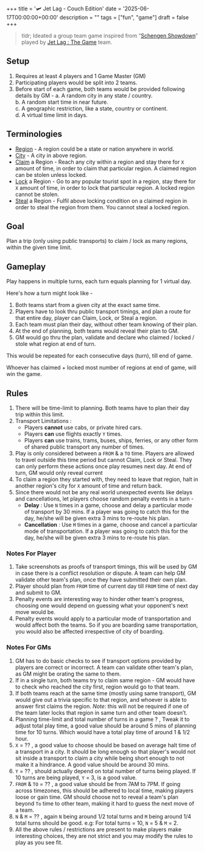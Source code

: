+++
title = '🛩️ Jet Lag - Couch Edition'
date = '2025-06-17T00:00:00+00:00'
description = ""
tags = ["fun", "game"]
draft = false
+++


> tldr; Ideated a group team game inspired from “[Schengen Showdown](https://youtube.com/playlist?list=PLB7ZcpBcwdC64gYhvs3PyyM_fRKpjq1l0&si=36q165d5nEBDQ5HT)” played by [Jet Lag : The Game](https://www.youtube.com/@jetlagthegame) team. 


## Setup
1. Requires at least 4 players and 1 Game Master (GM)
2. Participating players would be split into 2 teams. 
3. Before start of each game, both teams would be provided following details by GM -
	a. A random city in any state / country.  
	b. A random start time in near future.  
	c. A geographic restriction, like a state, country or continent.  
	d. A virtual time limit in days.   
## Terminologies
- <u>Region</u> - A region could be a state or nation anywhere in world.
- <u>City</u> - A city in above region.  
- <u>Claim</u> a Region - Reach any city within a region and stay there for `X` amount of time, in order to claim that particular region. A claimed region can be stolen unless locked. 
- <u>Lock</u> a Region - Go to any popular tourist spot in a region, stay there for `X` amount of time, in order to lock that particular region. A locked region cannot be stolen. 
- <u>Steal</u> a Region - Fulfil above locking condition on a claimed region in order to steal the region from them. You cannot steal a locked region. 
 
## Goal
Plan a trip (only using public transports) to claim / lock as many regions, within the given time limit.

## Gameplay
Play happens in multiple turns, each turn equals planning for 1 virtual day. 

Here's how a turn might look like - 
1. Both teams start from a given city at the exact same time.
2. Players have to look thru public transport timings, and plan a route for that entire day, player can Claim, Lock, or Steal a region. 
3. Each team must plan their day, without other team knowing of their plan. 
4. At the end of planning, both teams would reveal their plan to GM. 
5. GM would go thru the plan, validate and declare who claimed / locked / stole what region at end of turn. 

This would be repeated for each consecutive days (turn), till end of game. 

Whoever has claimed + locked most number of regions at end of game, will win the game. 

## Rules
1. There will be time-limit to planning. Both teams have to plan their day trip within this limit. 
2. Transport Limitations :
	- Players **cannot** use cabs, or private hired cars. 
	- Players **can** use flights exactly `Y` times. 
	- Players **can** use trains, trams, buses, ships, ferries, or any other form of shared public transport any number of times. 
3. Play is only considered between a `FROM` & a `TO` time. Players are allowed to travel outside this time period but cannot Claim, Lock or Steal. They can only perform these actions once play resumes next day. 
   At end of turn, GM would only reveal current 
4. To claim a region they started with, they need to leave that region, halt in another region's city for `X` amount of time and return back.
5. Since there would not be any real world unexpected events like delays and cancellations, let players choose random penalty events in a turn - 
   - **Delay** : Use `N` times in a game, choose and delay a particular mode of transport by 30 mins. If a player was going to catch this for the day, he/she will be given extra 3 mins to re-route his plan. 
   - **Cancellation** : Use `M` times in a game, choose and cancel a particular mode of transportation. If a player was going to catch this for the day, he/she will be given extra 3 mins to re-route his plan. 

### Notes For Player
1. Take screenshots as proofs of transport timings, this will be used by GM in case there is a conflict resolution or dispute. A team can help GM validate other team's plan, once they have submitted their own plan.
2. Player should plan from `FROM` time of current day till `FROM` time of next day and submit to GM. 
3. Penalty events are interesting way to hinder other team's progress, choosing one would depend on guessing what your opponent's next move would be. 
4. Penalty events would apply to a particular mode of transportation and would affect both the teams. So if you are boarding same transportation, you would also be affected irrespective of city of boarding. 

### Notes For GMs
1. GM has to do basic checks to see if transport options provided by players are correct or incorrect. A team can validate other team's plan, as GM might be orating the same to them. 
2. If in a single turn, both teams try to claim same region - GM would have to check who reached the city first, region would go to that team. 
3. If both teams reach at the same time (mostly using same transport), GM would give out a trivia specific to that region, and whoever is able to answer first claims the region. 
   *Note*: this will not be required if one of the team later locks that region in same turn and other team doesn’t. 
4. Planning time-limit and total number of turns in a game ? , Tweak it to adjust total play time, a good value should be around 5 mins of planning time for 10 turns. Which would have a total play time of around 1 & 1/2 hour. 
5. `X` = ?? , a good value to choose should be based on average halt time of a transport in a city. It should be long enough so that player's would not sit inside a transport to claim a city while being short enough to not make it a hindrance. A good value should be around 30 mins.
6. `Y` = ?? , should actually depend on total number of turns being played. If 10 turns are being played, `Y` = 3, is a good value. 
7. `FROM` & `TO` = ?? , a good value should be from 7AM to 7PM. If going across timezones, this should be adhered to local time, making players loose or gain time. 
   GM should choose not to reveal a team's plan beyond `To` time to other team, making it hard to guess the next move of a team. 
8. `N` & `M` = ?? , again `N` being around 1/2 total turns and `M` being around 1/4 total turns should be good. e.g: For total turns = 10, `N` = 5 & `M` = 2.
9. All the above rules / restrictions are present to make players make interesting choices, they are not strict and you may modify the rules to play as you see fit. 
